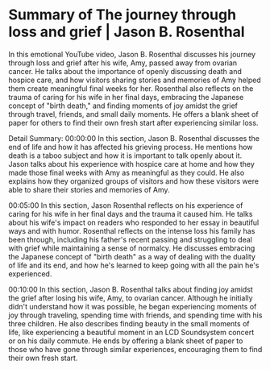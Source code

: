 # Summary of The journey through loss and grief | Jason B. Rosenthal

In this emotional YouTube video, Jason B. Rosenthal discusses his journey through loss and grief after his wife, Amy, passed away from ovarian cancer. He talks about the importance of openly discussing death and hospice care, and how visitors sharing stories and memories of Amy helped them create meaningful final weeks for her. Rosenthal also reflects on the trauma of caring for his wife in her final days, embracing the Japanese concept of "birth death," and finding moments of joy amidst the grief through travel, friends, and small daily moments. He offers a blank sheet of paper for others to find their own fresh start after experiencing similar loss.

Detail Summary: 
00:00:00
In this section, Jason B. Rosenthal discusses the end of life and how it has affected his grieving process. He mentions how death is a taboo subject and how it is important to talk openly about it. Jason talks about his experience with hospice care at home and how they made those final weeks with Amy as meaningful as they could. He also explains how they organized groups of visitors and how these visitors were able to share their stories and memories of Amy.

00:05:00
In this section, Jason Rosenthal reflects on his experience of caring for his wife in her final days and the trauma it caused him. He talks about his wife's impact on readers who responded to her essay in beautiful ways and with humor. Rosenthal reflects on the intense loss his family has been through, including his father's recent passing and struggling to deal with grief while maintaining a sense of normalcy. He discusses embracing the Japanese concept of "birth death" as a way of dealing with the duality of life and its end, and how he's learned to keep going with all the pain he's experienced.

00:10:00
In this section, Jason B. Rosenthal talks about finding joy amidst the grief after losing his wife, Amy, to ovarian cancer. Although he initially didn't understand how it was possible, he began experiencing moments of joy through traveling, spending time with friends, and spending time with his three children. He also describes finding beauty in the small moments of life, like experiencing a beautiful moment in an LCD Soundsystem concert or on his daily commute. He ends by offering a blank sheet of paper to those who have gone through similar experiences, encouraging them to find their own fresh start.

